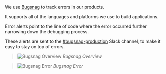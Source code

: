 We use [Bugsnag](https://app.bugsnag.com) to track errors in our products.

It supports all of the languages and platforms we use to build applications.
 
Error alerts point to the line of code where the error occurred further narrowing down the debugging process. 

These alerts are sent to the [#bugsnag-production](https://andela.slack.com/messages/bugsnag-production) Slack channel, to make it easy to stay on top of errors.


> ![Bugsnag Overview](https://s3.amazonaws.com/andela-wiki-assets/monitoring-and-logging/bugsnag-overview.png)
_Bugsnag Overview_

> ![Bugsnag Error](https://s3.amazonaws.com/andela-wiki-assets/monitoring-and-logging/bugsnag-error.png)
_Bugsnag Error_
